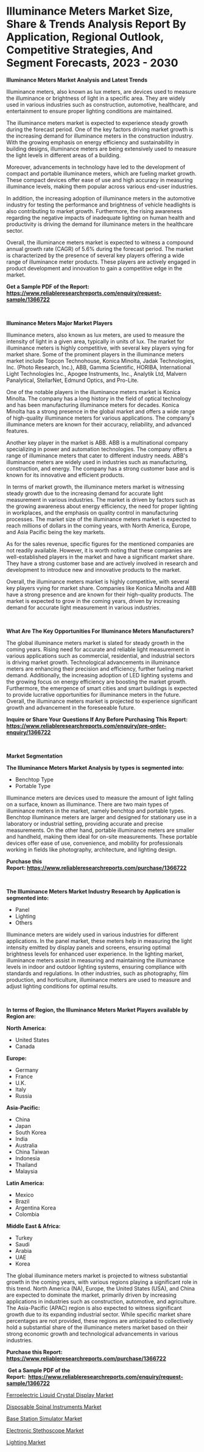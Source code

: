 <p><h1>Illuminance Meters Market Size, Share & Trends Analysis Report By Application, Regional Outlook, Competitive Strategies, And Segment Forecasts, 2023 - 2030</h1></p><p><strong>Illuminance Meters Market Analysis and Latest Trends</strong></p>
<p><p>Illuminance meters, also known as lux meters, are devices used to measure the illuminance or brightness of light in a specific area. They are widely used in various industries such as construction, automotive, healthcare, and entertainment to ensure proper lighting conditions are maintained.</p><p>The illuminance meters market is expected to experience steady growth during the forecast period. One of the key factors driving market growth is the increasing demand for illuminance meters in the construction industry. With the growing emphasis on energy efficiency and sustainability in building designs, illuminance meters are being extensively used to measure the light levels in different areas of a building.</p><p>Moreover, advancements in technology have led to the development of compact and portable illuminance meters, which are fueling market growth. These compact devices offer ease of use and high accuracy in measuring illuminance levels, making them popular across various end-user industries.</p><p>In addition, the increasing adoption of illuminance meters in the automotive industry for testing the performance and brightness of vehicle headlights is also contributing to market growth. Furthermore, the rising awareness regarding the negative impacts of inadequate lighting on human health and productivity is driving the demand for illuminance meters in the healthcare sector.</p><p>Overall, the illuminance meters market is expected to witness a compound annual growth rate (CAGR) of 5.6% during the forecast period. The market is characterized by the presence of several key players offering a wide range of illuminance meter products. These players are actively engaged in product development and innovation to gain a competitive edge in the market.</p></p>
<p><strong>Get a Sample PDF of the Report:&nbsp; <a href="https://www.reliableresearchreports.com/enquiry/request-sample/1366722">https://www.reliableresearchreports.com/enquiry/request-sample/1366722</a></strong></p>
<p>&nbsp;</p>
<p><strong>Illuminance Meters Major Market Players</strong></p>
<p><p>Illuminance meters, also known as lux meters, are used to measure the intensity of light in a given area, typically in units of lux. The market for illuminance meters is highly competitive, with several key players vying for market share. Some of the prominent players in the illuminance meters market include Topcon Technohouse, Konica Minolta, Jadak Technologies, Inc. (Photo Research, Inc.), ABB, Gamma Scientific, HORIBA, International Light Technologies Inc., Apogee Instruments, Inc., Analytik Ltd, Malvern Panalytical, StellarNet, Edmund Optics, and Pro-Lite.</p><p>One of the notable players in the illuminance meters market is Konica Minolta. The company has a long history in the field of optical technology and has been manufacturing illuminance meters for decades. Konica Minolta has a strong presence in the global market and offers a wide range of high-quality illuminance meters for various applications. The company's illuminance meters are known for their accuracy, reliability, and advanced features.</p><p>Another key player in the market is ABB. ABB is a multinational company specializing in power and automation technologies. The company offers a range of illuminance meters that cater to different industry needs. ABB's illuminance meters are widely used in industries such as manufacturing, construction, and energy. The company has a strong customer base and is known for its innovative and efficient products.</p><p>In terms of market growth, the illuminance meters market is witnessing steady growth due to the increasing demand for accurate light measurement in various industries. The market is driven by factors such as the growing awareness about energy efficiency, the need for proper lighting in workplaces, and the emphasis on quality control in manufacturing processes. The market size of the illuminance meters market is expected to reach millions of dollars in the coming years, with North America, Europe, and Asia Pacific being the key markets.</p><p>As for the sales revenue, specific figures for the mentioned companies are not readily available. However, it is worth noting that these companies are well-established players in the market and have a significant market share. They have a strong customer base and are actively involved in research and development to introduce new and innovative products to the market.</p><p>Overall, the illuminance meters market is highly competitive, with several key players vying for market share. Companies like Konica Minolta and ABB have a strong presence and are known for their high-quality products. The market is expected to grow in the coming years, driven by increasing demand for accurate light measurement in various industries.</p></p>
<p>&nbsp;</p>
<p><strong>What Are The Key Opportunities For Illuminance Meters Manufacturers?</strong></p>
<p><p>The global illuminance meters market is slated for steady growth in the coming years. Rising need for accurate and reliable light measurement in various applications such as commercial, residential, and industrial sectors is driving market growth. Technological advancements in illuminance meters are enhancing their precision and efficiency, further fueling market demand. Additionally, the increasing adoption of LED lighting systems and the growing focus on energy efficiency are boosting the market growth. Furthermore, the emergence of smart cities and smart buildings is expected to provide lucrative opportunities for illuminance meters in the future. Overall, the illuminance meters market is projected to experience significant growth and advancement in the foreseeable future.</p></p>
<p><strong>Inquire or Share Your Questions If Any Before Purchasing This Report: <a href="https://www.reliableresearchreports.com/enquiry/pre-order-enquiry/1366722">https://www.reliableresearchreports.com/enquiry/pre-order-enquiry/1366722</a></strong></p>
<p>&nbsp;</p>
<p><strong>Market Segmentation</strong></p>
<p><strong>The Illuminance Meters Market Analysis by types is segmented into:</strong></p>
<p><ul><li>Benchtop Type</li><li>Portable Type</li></ul></p>
<p><p>Illuminance meters are devices used to measure the amount of light falling on a surface, known as illuminance. There are two main types of illuminance meters in the market, namely benchtop and portable types. Benchtop illuminance meters are larger and designed for stationary use in a laboratory or industrial setting, providing accurate and precise measurements. On the other hand, portable illuminance meters are smaller and handheld, making them ideal for on-site measurements. These portable devices offer ease of use, convenience, and mobility for professionals working in fields like photography, architecture, and lighting design.</p></p>
<p><strong>Purchase this Report:&nbsp;<a href="https://www.reliableresearchreports.com/purchase/1366722">https://www.reliableresearchreports.com/purchase/1366722</a></strong></p>
<p>&nbsp;</p>
<p><strong>The Illuminance Meters Market Industry Research by Application is segmented into:</strong></p>
<p><ul><li>Panel</li><li>Lighting</li><li>Others</li></ul></p>
<p><p>Illuminance meters are widely used in various industries for different applications. In the panel market, these meters help in measuring the light intensity emitted by display panels and screens, ensuring optimal brightness levels for enhanced user experience. In the lighting market, illuminance meters assist in measuring and maintaining the illuminance levels in indoor and outdoor lighting systems, ensuring compliance with standards and regulations. In other industries, such as photography, film production, and horticulture, illuminance meters are used to measure and adjust lighting conditions for optimal results.</p></p>
<p>&nbsp;</p>
<p><strong>In terms of Region, the Illuminance Meters Market Players available by Region are:</strong></p>
<p>
    <p> <strong> North America: </strong>
        <ul>
            <li>United States</li>
            <li>Canada</li>
        </ul>
        </p> 
    <p> <strong> Europe: </strong>
        <ul>
            <li>Germany</li>
            <li>France</li>
            <li>U.K.</li>
            <li>Italy</li>
            <li>Russia</li>
        </ul>
        </p> 
    <p> <strong> Asia-Pacific: </strong>
        <ul>
            <li>China</li>
            <li>Japan</li>
            <li>South Korea</li>
            <li>India</li>
            <li>Australia</li>
            <li>China Taiwan</li>
            <li>Indonesia</li>
            <li>Thailand</li>
            <li>Malaysia</li>
        </ul>
        </p> 
    <p> <strong> Latin America: </strong>
        <ul>
            <li>Mexico</li>
            <li>Brazil</li>
            <li>Argentina Korea</li>
            <li>Colombia</li>
        </ul>
        </p> 
    <p> <strong> Middle East & Africa: </strong>
        <ul>
            <li>Turkey</li>
            <li>Saudi</li>
            <li>Arabia</li>
            <li>UAE</li>
            <li>Korea</li>
        </ul>
    </p>
    </p>
<p><p>The global illuminance meters market is projected to witness substantial growth in the coming years, with various regions playing a significant role in this trend. North America (NA), Europe, the United States (USA), and China are expected to dominate the market, primarily driven by increasing applications in industries such as construction, automotive, and agriculture. The Asia-Pacific (APAC) region is also expected to witness significant growth due to its expanding industrial sector. While specific market share percentages are not provided, these regions are anticipated to collectively hold a substantial share of the illuminance meters market based on their strong economic growth and technological advancements in various industries.</p></p>
<p><strong>Purchase this Report: <a href="https://www.reliableresearchreports.com/purchase/1366722">https://www.reliableresearchreports.com/purchase/1366722</a></strong></p>
<p>&nbsp;<strong>Get a Sample PDF of the Report:&nbsp;&nbsp;<a href="https://www.reliableresearchreports.com/enquiry/request-sample/1366722">https://www.reliableresearchreports.com/enquiry/request-sample/1366722</a></strong></p>
<p><strong></strong></p>
<p><p><a href="https://www.linkedin.com/pulse/ferroelectric-liquid-crystal-display-market-challenges-opportunities-0u9xe/">Ferroelectric Liquid Crystal Display Market</a></p><p><a href="https://medium.com/@nicholasstewart02/disposable-spinal-instruments-market-size-cagr-trends-2024-2030-1eba37cad13d">Disposable Spinal Instruments Market</a></p><p><a href="https://www.linkedin.com/pulse/base-station-simulator-market-insights-players-forecast-till-mnede/">Base Station Simulator Market</a></p><p><a href="https://medium.com/@jeremybates83/electronic-stethoscope-market-size-cagr-trends-2024-2030-8207a22fe927">Electronic Stethoscope Market</a></p><p><a href="https://www.linkedin.com/pulse/lighting-market-share-amp-new-trends-analysis-report-type-yj3yf/">Lighting Market</a></p></p>